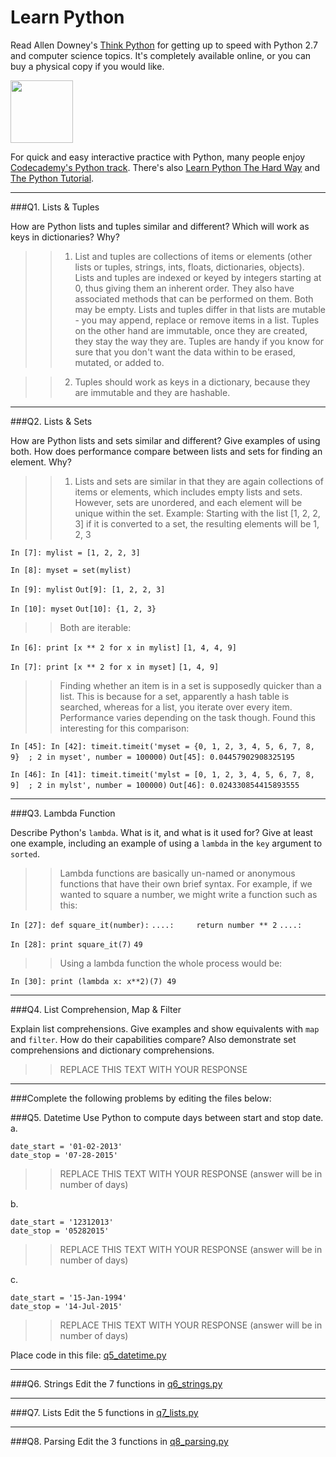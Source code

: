 # Learn Python

Read Allen Downey's [Think Python](http://www.greenteapress.com/thinkpython/) for getting up to speed with Python 2.7 and computer science topics. It's completely available online, or you can buy a physical copy if you would like.

<a href="http://www.greenteapress.com/thinkpython/"><img src="img/think_python.png" style="width: 100px;" target="_blank"></a>

For quick and easy interactive practice with Python, many people enjoy [Codecademy's Python track](http://www.codecademy.com/en/tracks/python). There's also [Learn Python The Hard Way](http://learnpythonthehardway.org/book/) and [The Python Tutorial](https://docs.python.org/2/tutorial/).

---

###Q1. Lists &amp; Tuples

How are Python lists and tuples similar and different? Which will work as keys in dictionaries? Why?

>> 1) List and tuples are collections of items or elements (other lists or tuples, strings, ints, floats, dictionaries, objects). 
>> Lists and tuples are indexed or keyed by integers starting at 0, thus giving them an inherent order. They also have associated methods that can be performed on them.
>> Both may be empty.
>> Lists and tuples differ in that lists are mutable - you may append, replace or remove items in a list. 
>> Tuples on the other hand are immutable, once they are created, they stay the way they are.
>> Tuples are handy if you know for sure that you don't want the data within to be erased, mutated, or added to.
   
>> 2) Tuples should work as keys in a dictionary, because they are immutable and they are hashable.

---

###Q2. Lists &amp; Sets

How are Python lists and sets similar and different? Give examples of using both. How does performance compare between lists and sets for finding an element. Why?

>> 1) Lists and sets are similar in that they are again collections of items or elements, which includes empty lists and sets. 
>> However, sets are unordered, and each element will be unique within the set.
>> Example: Starting with the list [1, 2, 2, 3] if it is converted to a set, the resulting elements will be 1, 2, 3

`In [7]: mylist = [1, 2, 2, 3]`

`In [8]: myset = set(mylist)`

`In [9]: mylist`
`Out[9]: [1, 2, 2, 3]`

`In [10]: myset`
`Out[10]: {1, 2, 3}` 

>> Both are iterable:

`In [6]: print [x ** 2 for x in mylist]`
`[1, 4, 4, 9]`

`In [7]: print [x ** 2 for x in myset]`
`[1, 4, 9]`

>> Finding whether an item is in a set is supposedly quicker than a list.
>> This is because for a set, apparently a hash table is searched, 
>> whereas for a list, you iterate over every item. 
>> Performance varies depending on the task though.
>> Found this interesting for this comparison:


`In [45]: In [42]: timeit.timeit('myset = {0, 1, 2, 3, 4, 5, 6, 7, 8, 9}  ; 2 in myset', number = 100000)`
`Out[45]: 0.04457902908325195`

`In [46]: In [41]: timeit.timeit('mylst = [0, 1, 2, 3, 4, 5, 6, 7, 8, 9]  ; 2 in mylst', number = 100000)`
`Out[46]: 0.024330854415893555`

---

###Q3. Lambda Function

Describe Python's `lambda`. What is it, and what is it used for? Give at least one example, including an example of using a `lambda` in the `key` argument to `sorted`.

>> Lambda functions are basically un-named or anonymous functions that have their own brief syntax.
>> For example, if we wanted to square a number, we might write a function such as this:

`In [27]: def square_it(number):`
  `....:     return number ** 2`
  `....: `

`In [28]: print square_it(7)`
`49`

>> Using a lambda function the whole process would be:

`In [30]: print (lambda x: x**2)(7)
49`

---

###Q4. List Comprehension, Map &amp; Filter

Explain list comprehensions. Give examples and show equivalents with `map` and `filter`. How do their capabilities compare? Also demonstrate set comprehensions and dictionary comprehensions.

>> REPLACE THIS TEXT WITH YOUR RESPONSE

---

###Complete the following problems by editing the files below:

###Q5. Datetime
Use Python to compute days between start and stop date.   
a.  

```
date_start = '01-02-2013'    
date_stop = '07-28-2015'
```

>> REPLACE THIS TEXT WITH YOUR RESPONSE (answer will be in number of days)

b.  
```
date_start = '12312013'  
date_stop = '05282015'  
```

>> REPLACE THIS TEXT WITH YOUR RESPONSE (answer will be in number of days)

c.  
```
date_start = '15-Jan-1994'      
date_stop = '14-Jul-2015'  
```

>> REPLACE THIS TEXT WITH YOUR RESPONSE  (answer will be in number of days)

Place code in this file: [q5_datetime.py](python/q5_datetime.py)

---

###Q6. Strings
Edit the 7 functions in [q6_strings.py](python/q6_strings.py)

---

###Q7. Lists
Edit the 5 functions in [q7_lists.py](python/q7_lists.py)

---

###Q8. Parsing
Edit the 3 functions in [q8_parsing.py](python/q8_parsing.py)





